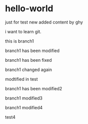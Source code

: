 # hello-world
just for test
new added content by ghy

i want to learn git.

this is branch1

branch1 has been modified

branch1 has been fixed

branch1 changed again

modtified in test

branch1 has been modified2

branch1 modified3

branch1 modified4

test4
